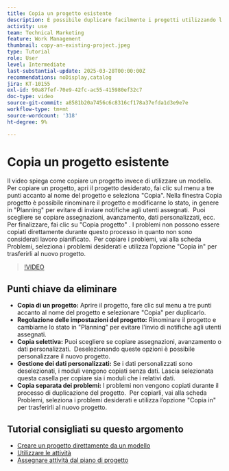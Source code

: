 ```yaml
---
title: Copia un progetto esistente
description: È possibile duplicare facilmente i progetti utilizzando l’opzione "Copia" nel menu a tre punti, rinominando e impostando lo stato su "Pianificazione", copiando dati e moduli personalizzati e trasferendo i problemi separatamente tramite la scheda Problemi per impostazioni di progetto personalizzate.
activity: use
team: Technical Marketing
feature: Work Management
thumbnail: copy-an-existing-project.jpeg
type: Tutorial
role: User
level: Intermediate
last-substantial-update: 2025-03-28T00:00:00Z
recommendations: noDisplay,catalog
jira: KT-10155
exl-id: 90a87fef-70e9-42fc-ac55-415980ef32c7
doc-type: video
source-git-commit: a8581b20a7456c6c8316cf178a37efda1d3e9e7e
workflow-type: tm+mt
source-wordcount: '318'
ht-degree: 9%

---
```


# Copia un progetto esistente

Il video spiega come copiare un progetto invece di utilizzare un modello. &#x200B; Per copiare un progetto, apri il progetto desiderato, fai clic sul menu a tre punti accanto al nome del progetto e seleziona &quot;Copia&quot;. &#x200B; Nella finestra Copia progetto è possibile rinominare il progetto e modificarne lo stato, in genere in &quot;Planning&quot; per evitare di inviare notifiche agli utenti assegnati. &#x200B; Puoi scegliere se copiare assegnazioni, avanzamento, dati personalizzati, ecc. &#x200B;
Per finalizzare, fai clic su &quot;Copia progetto&quot; &#x200B;.
I problemi non possono essere copiati direttamente durante questo processo in quanto non sono considerati lavoro pianificato. &#x200B; Per copiare i problemi, vai alla scheda Problemi, seleziona i problemi desiderati e utilizza l’opzione &quot;Copia in&quot; per trasferirli al nuovo progetto. &#x200B;


>[!VIDEO](https://video.tv.adobe.com/v/3456046/?quality=12&learn=on&enablevpops&captions=ita)

## Punti chiave da eliminare

* **Copia di un progetto:** Aprire il progetto, fare clic sul menu a tre punti accanto al nome del progetto e selezionare &quot;Copia&quot; per duplicarlo. &#x200B;
* **Regolazione delle impostazioni del progetto:** Rinominare il progetto e cambiarne lo stato in &quot;Planning&quot; per evitare l&#39;invio di notifiche agli utenti assegnati.
* **Copia selettiva:** Puoi scegliere se copiare assegnazioni, avanzamento o dati personalizzati. &#x200B; Deselezionando queste opzioni è possibile personalizzare il nuovo progetto.
* **Gestione dei dati personalizzati:** Se i dati personalizzati sono deselezionati, i moduli vengono copiati senza dati. &#x200B; Lascia selezionata questa casella per copiare sia i moduli che i relativi dati. &#x200B;
* **Copia separata dei problemi:** I problemi non vengono copiati durante il processo di duplicazione del progetto. &#x200B; Per copiarli, vai alla scheda Problemi, seleziona i problemi desiderati e utilizza l’opzione &quot;Copia in&quot; per trasferirli al nuovo progetto. &#x200B;


## Tutorial consigliati su questo argomento

* [Creare un progetto direttamente da un modello](/help/manage-work/create-and-manage-project-templates/create-a-project-directly-from-a-template.md)
* [Utilizzare le attività](/help/manage-work/tasks/work-with-tasks.md)
* [Assegnare attività dal piano di progetto](/help/manage-work/tasks/assign-tasks-from-the-project-plan.md)
